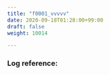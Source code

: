 ```yaml
---
title: "f0001_vvvvv"
date: 2020-09-18T01:28:00+99:00
draft: false
weight: 10014

---
```


### Log reference: <no value>

```
